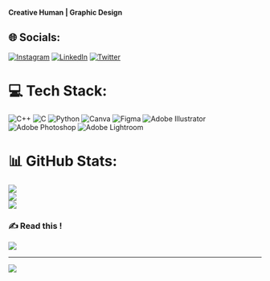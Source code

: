 **Creative Human | Graphic Design**

## 🌐 Socials:
[![Instagram](https://img.shields.io/badge/Instagram-%23E4405F.svg?logo=Instagram&logoColor=white)](https://instagram.com/meminchu) [![LinkedIn](https://img.shields.io/badge/LinkedIn-%230077B5.svg?logo=linkedin&logoColor=white)](https://linkedin.com/in/anthahkarana) [![Twitter](https://img.shields.io/badge/Twitter-%231DA1F2.svg?logo=Twitter&logoColor=white)](https://twitter.com/me_minchu) 

# 💻 Tech Stack:
![C++](https://img.shields.io/badge/c++-%2300599C.svg?style=flat-square&logo=c%2B%2B&logoColor=white) ![C](https://img.shields.io/badge/c-%2300599C.svg?style=flat-square&logo=c&logoColor=white) ![Python](https://img.shields.io/badge/python-3670A0?style=flat-square&logo=python&logoColor=ffdd54) ![Canva](https://img.shields.io/badge/Canva-%2300C4CC.svg?style=flat-square&logo=Canva&logoColor=white) 	![Figma](https://img.shields.io/badge/figma-%23F24E1E.svg?style=flat-square&logo=figma&logoColor=white) ![Adobe Illustrator](https://img.shields.io/badge/adobeillustrator-%23FF9A00.svg?style=flat-square&logo=adobeillustrator&logoColor=white) ![Adobe Photoshop](https://img.shields.io/badge/adobephotoshop-%2331A8FF.svg?style=flat-square&logo=adobephotoshop&logoColor=white) ![Adobe Lightroom](https://img.shields.io/badge/Adobe%20Lightroom-31A8FF.svg?style=flat-square&logo=Adobe%20Lightroom&logoColor=white)
# 📊 GitHub Stats:
![](https://github-readme-stats.vercel.app/api?username=githubber-me&theme=prussian&hide_border=false&include_all_commits=false&count_private=false)<br/>
![](https://github-readme-streak-stats.herokuapp.com/?user=githubber-me&theme=prussian&hide_border=false)<br/>
![](https://github-readme-stats.vercel.app/api/top-langs/?username=githubber-me&theme=prussian&hide_border=false&include_all_commits=false&count_private=false&layout=compact)

### ✍️ Read this !
![](https://quotes-github-readme.vercel.app/api?type=horizontal&theme=radical)

---
[![](https://visitcount.itsvg.in/api?id=githubber-me&icon=2&color=7)](https://visitcount.itsvg.in)
